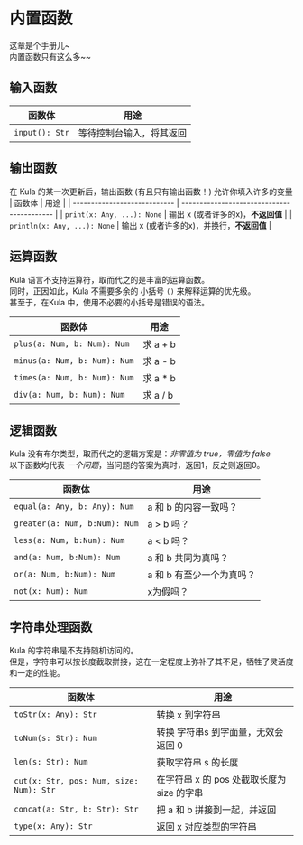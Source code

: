 # 内置函数
这章是个手册儿~    
内置函数只有这么多~~     

## 输入函数
| 函数体         | 用途                     |
| -------------- | ------------------------ |
| `input(): Str` | 等待控制台输入，将其返回 |

## 输出函数
在 Kula 的某一次更新后，输出函数 (有且只有输出函数！) 允许你填入许多的变量
| 函数体                       | 用途                                       |
| ---------------------------- | ------------------------------------------ |
| `print(x: Any, ...): None`   | 输出 x (或者许多的x)，**不返回值**         |
| `println(x: Any, ...): None` | 输出 x (或者许多的x)，并换行，**不返回值** |

## 运算函数
Kula 语言不支持运算符，取而代之的是丰富的运算函数。   
同时，正因如此，Kula 不需要多余的 小括号 `()` 来解释运算的优先级。   
甚至于，在Kula 中，使用不必要的小括号是错误的语法。    

| 函数体                       | 用途     |
| ---------------------------- | -------- |
| `plus(a: Num, b: Num): Num`  | 求 a + b |
| `minus(a: Num, b: Num): Num` | 求 a - b |
| `times(a: Num, b: Num): Num` | 求 a * b |
| `div(a: Num, b: Num): Num`   | 求 a / b |

## 逻辑函数
Kula 没有布尔类型，取而代之的逻辑方案是：*非零值为 true，零值为 false*  
以下函数均代表 *一个问题*，当问题的答案为真时，返回1，反之则返回0。

| 函数体                        | 用途                      |
| ----------------------------- | ------------------------- |
| `equal(a: Any, b: Any): Num`  | a 和 b 的内容一致吗？     |
| `greater(a: Num, b:Num): Num` | a > b 吗？                |
| `less(a: Num, b:Num): Num`    | a < b 吗？                |
| `and(a: Num, b:Num): Num`     | a 和 b 共同为真吗？       |
| `or(a: Num, b:Num): Num`      | a 和 b 有至少一个为真吗？ |
| `not(x: Num): Num`            | x为假吗？                 |

## 字符串处理函数
Kula 的字符串是不支持随机访问的。    
但是，字符串可以按长度截取拼接，这在一定程度上弥补了其不足，牺牲了灵活度和一定的性能。

| 函数体                                  | 用途                                       |
| --------------------------------------- | ------------------------------------------ |
| `toStr(x: Any): Str`                    | 转换 x 到字符串                            |
| `toNum(s: Str): Num`                    | 转换 字符串s 到字面量，无效会返回 0        |
| `len(s: Str): Num`                      | 获取字符串 s 的长度                        |
| `cut(x: Str, pos: Num, size: Num): Str` | 在字符串 x 的 pos 处截取长度为 size 的字串 |
| `concat(a: Str, b: Str): Str`           | 把 a 和 b 拼接到一起，并返回               |
| `type(x: Any): Str`                     | 返回 x 对应类型的字符串                    |

